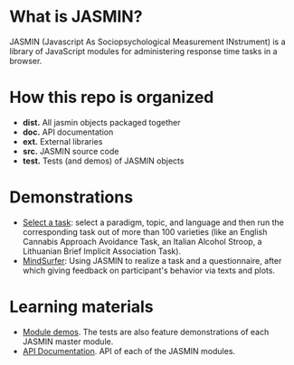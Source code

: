 # What is JASMIN?
JASMIN (Javascript As Sociopsychological Measurement INstrument) is a library of JavaScript modules for administering  response time tasks in a browser.

# How this repo is organized
* **dist.** All jasmin objects packaged together
* **doc.** API documentation
* **ext.** External libraries
* **src.** JASMIN source code
* **test.** Tests (and demos) of JASMIN objects

# Demonstrations
* [Select a task](http://mindsurfer.eu/jasmin_demo2/demos/cbm/config.html): select a paradigm, topic, and language and then run the corresponding task out of more than 100 varieties (like an English Cannabis Approach Avoidance Task, an Italian Alcohol Stroop, a Lithuanian Brief Implicit Association Task). 
* [MindSurfer](https://mindsurfer.eu/en/experiment/Test_yourself): Using JASMIN to realize a task and a questionnaire, after which giving feedback on participant's behavior via texts and plots. 

# Learning materials
* [Module demos](http://mindsurfer.eu/jasmin3/source/jasmin_demos/RUNME.html). The tests are also  feature demonstrations of each JASMIN master module.
* [API Documentation](http://mindsurfer.eu/jasmin3/api_docs/). API of each of the JASMIN modules.

